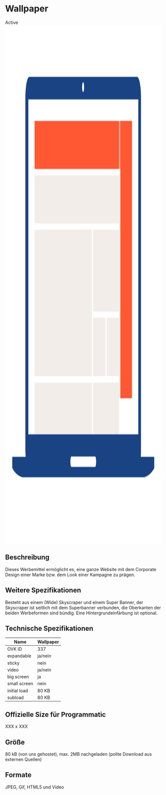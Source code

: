 # Wallpaper
<span class="badge badge--success">Active</span>
<img width="2500" height="1667" alt="OVK_WF_Desktop_Wallpaper" src="/img/formats/OVK_WF_Desktop_Wallpaper.png" />


## Beschreibung
Dieses Werbemittel ermöglicht es, eine ganze Website mit dem Corporate Design einer Marke bzw. dem Look einer Kampagne zu prägen.

## Weitere Spezifikationen
Besteht aus einem (Wide) Skyscraper und einem Super Banner, der Skyscraper ist seitlich mit dem Superbanner verbunden, die Oberkanten der beiden Werbeformen sind bündig. Eine Hintergrundeinfärbung ist optional.

## Technische Spezifikationen

| Name           | Wallpaper    |
|----------------|--------------|
| OVK ID         | 337          |
| expandable     | ja/nein      |
| sticky         | nein         |
| video          | ja/nein      |
| big screen     | ja           |
| small screen   | nein         |
| initial load   | 80 KB        |
| subload        | 80 KB        |


## Offizielle Size für Programmatic
XXX x XXX

## Größe
80 kB (von uns gehostet), max. 2MB nachgeladen (polite Download aus externen Quellen)

## Formate
JPEG, Gif, HTML5 und Video

